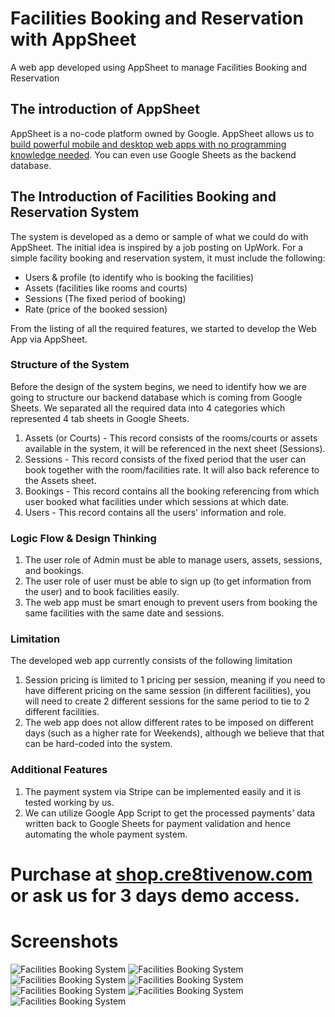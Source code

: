 # Facilities Booking and Reservation with AppSheet
A web app developed using AppSheet to manage Facilities Booking and Reservation

## The introduction of AppSheet 
AppSheet is a no-code platform owned by Google. AppSheet allows us to [build powerful mobile and desktop web apps with no programming knowledge needed](https://shop.cre8tivenow.com/how-to-build-powerful-apps-with-google-appsheet/). You can even use Google Sheets as the backend database.

## The Introduction of Facilities Booking and Reservation System
The system is developed as a demo or sample of what we could do with AppSheet. The initial idea is inspired by a job posting on UpWork.
For a simple facility booking and reservation system, it must include the following:
+ Users & profile (to identify who is booking the facilities)
+ Assets (facilities like rooms and courts)
+ Sessions (The fixed period of booking)
+ Rate (price of the booked session)

From the listing of all the required features, we started to develop the Web App via AppSheet.

### Structure of the System
Before the design of the system begins, we need to identify how we are going to structure our backend database which is coming from Google Sheets.
We separated all the required data into 4 categories which represented 4 tab sheets in Google Sheets.

1. Assets (or Courts) - This record consists of the rooms/courts or assets available in the system, it will be referenced in the next sheet (Sessions).
2. Sessions - This record consists of the fixed period that the user can book together with the room/facilities rate. It will also back reference to the Assets sheet.
3. Bookings - This record contains all the booking referencing from which user booked what facilities under which sessions at which date.
4. Users - This record contains all the users' information and role.

### Logic Flow & Design Thinking
1. The user role of Admin must be able to manage users, assets, sessions, and bookings.
2. The user role of user must be able to sign up (to get information from the user) and to book facilities easily.
3. The web app must be smart enough to prevent users from booking the same facilities with the same date and sessions.

### Limitation
The developed web app currently consists of the following limitation
1. Session pricing is limited to 1 pricing per session, meaning if you need to have different pricing on the same session (in different facilities), you will need to create 2 different sessions for the same period to tie to 2 different facilities.
2. The web app does not allow different rates to be imposed on different days (such as a higher rate for Weekends), although we believe that that can be hard-coded into the system.

### Additional Features
1. The payment system via Stripe can be implemented easily and it is tested working by us.
2. We can utilize Google App Script to get the processed payments' data written back to Google Sheets for payment validation and hence automating the whole payment system.

# Purchase at [shop.cre8tivenow.com](shop.cre8tivenow.com) or ask us for 3 days demo access.

# Screenshots
![Facilities Booking System](screenshots/1.png)
![Facilities Booking System](screenshots/2.png)
![Facilities Booking System](screenshots/3.png)
![Facilities Booking System](screenshots/4.png)
![Facilities Booking System](screenshots/5.png)
![Facilities Booking System](screenshots/6.png)
![Facilities Booking System](screenshots/7.png)



